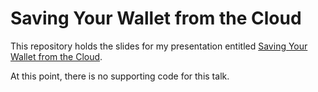 # Saving Your Wallet from the Cloud

This repository holds the slides for my presentation entitled [Saving Your Wallet from the Cloud](https://www.catallaxyservices.com/presentations/saving-your-wallet-from-the-cloud/).

At this point, there is no supporting code for this talk.
